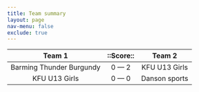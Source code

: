 ```yaml
---
title: Team summary
layout: page
nav-menu: false
exclude: true
---
```




|          Team 1          |  ::Score::  |    Team 2     |
|:------------------------:|:-----------:|:-------------:|
| Barming Thunder Burgundy | 0 &mdash; 2 | KFU U13 Girls |
|      KFU U13 Girls       | 0 &mdash; 0 | Danson sports |

 <br /><br /><br />